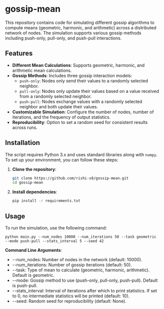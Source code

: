 # gossip-mean
This repository contains code for simulating different gossip algorithms to compute means (geometric, harmonic, and arithmetic) across a distributed network of nodes. The simulation supports various gossip methods including push-only, pull-only, and push-pull interactions. 

## Features

- **Different Mean Calculations**: Supports geometric, harmonic, and arithmetic mean calculations.
- **Gossip Methods**: Includes three gossip interaction models:
  - `push-only`: Nodes only send their values to a randomly selected neighbor.
  - `pull-only`: Nodes only update their values based on a value received from a randomly selected neighbor.
  - `push-pull`: Nodes exchange values with a randomly selected neighbor and both update their values.
- **Customizable Simulation**: Configure the number of nodes, number of iterations, and the frequency of output statistics.
- **Reproducibility**: Option to set a random seed for consistent results across runs.

## Installation

The script requires Python 3.x and uses standard libraries along with `numpy`. To set up your environment, you can follow these steps:

1. **Clone the repository**:
   ```bash
   git clone https://github.com/rishi-s8/gossip-mean.git
   cd gossip-mean
2. **Install dependencies**:
   ```bash
   pip install -r requirements.txt

## Usage

To run the simulation, use the following command:
    
    
    python main.py --num_nodes 10000 --num_iterations 50 --task geometric --mode push-pull --stats_interval 5 --seed 42

**Command Line Arguments**:

- --num_nodes: Number of nodes in the network (default: 10000).
- --num_iterations: Number of gossip iterations (default: 50).
- --task: Type of mean to calculate (geometric, harmonic, arithmetic). Default is geometric.
- --mode: Gossip method to use (push-only, pull-only, push-pull). Default is push-pull.
- --stats_interval: Interval of iterations after which to print statistics. If set to 0, no intermediate statistics will be printed (default: 10).
- --seed: Random seed for reproducibility (default: None).
